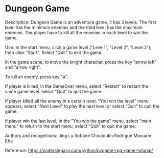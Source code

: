 # Dungeon Game

Description:
Dungeon Game is an adventure game, it has 3 levels. The first level has the minimum enemies and the third level has the maximum enemies. The player have to kill all the enemies in each level to win the game.

Use:
In the start menu, click a game level ("Leve 1", "Level 2", "Level 3"), then click "Start".
Select "Quit" to exit the game.

In the game scene, to move the knight character, press the key "arrow left" and "arrow right".

To kill an enemy, press key "a".

If player is killed, in the GameOver menu, select "Restart" to restart the same game level. select "Quit" to quit the game.

If player killed all the enemy in a certain level, "You win the level" menu appears, select "Next Level" to play the next level or select "Quit" to quit the game.

If player win the last level, in the "You win the game" menu, select "main menu" to return to the start menu, select "Quit" to quit the game.


Authors and recognitions:
Jing Lu
Sofiane Chouioukh
Rodrigue Mpouam Eba

Reference:
https://coderslegacy.com/python/pygame-rpg-game-tutorial/